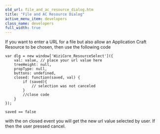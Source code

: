 ```yaml
---
old_url: file_and_ac_resource_dialog.htm
title: "File and AC Resource Dialog"
active_menu_item: developers
class_name: developers
full_width: true
---
```



If you want to enter a URL for a file but also allow an Application Craft Resource to be chosen, then use the following code

    var dlg = new window['WiziCore_ResourceSelect']({
        val: value, // place your url value here
        treeHeight: null,
        propType: null,
        buttons: undefined,
        closed: function(saved, val) {
            if (saved){
                // selection was not canceled
            }
            //close code
        }
    });
     
    saved == false
   

with the on closed event you will get the new url value selected by user. If then the user pressed cancel.

